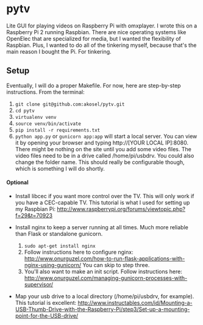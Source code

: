 # pytv
Lite GUI for playing videos on Raspberry Pi with omxplayer. I wrote this on a Raspberry Pi 2 running Raspbian. 
There are nice operating systems like OpenElec that are specialized for media, but I wanted the flexibility of Raspbian. Plus, I wanted to do all of the tinkering myself, because that's the main reason I bought the Pi. For tinkering. 

## Setup
Eventually, I will do a proper Makefile. For now, here are step-by-step instructions. From the terminal:

1. `git clone git@github.com:akosel/pytv.git`
2. `cd pytv`
2. `virtualenv venv`
3. `source venv/bin/activate`
5. `pip install -r requirements.txt`
6. `python app.py` or `gunicorn app:app` will start a local server. You can view it by opening your browser 
and typing http://[YOUR LOCAL IP]:8080. There might be nothing on the site until you add some video files. 
The video files need to be in a drive called /home/pi/usbdrv. You could also change the folder name. This should
really be configurable though, which is something I will do shortly.


#### Optional

* Install libcec if you want more control over the TV. This will only work if you have a CEC-capable TV. 
This tutorial is what I used for setting up my Raspbian Pi: http://www.raspberrypi.org/forums/viewtopic.php?f=29&t=70923

* Install nginx to keep a server running at all times. Much more reliable than Flask or standalone gunicorn. 
  1. `sudo apt-get install nginx`
  2. Follow instructions here to configure nginx: http://www.onurguzel.com/how-to-run-flask-applications-with-nginx-using-gunicorn/
  You can skip to step three.
  3. You'll also want to make an init script. Follow instructions here: http://www.onurguzel.com/managing-gunicorn-processes-with-supervisor/
  
* Map your usb drive to a local directory (/home/pi/usbdrv, for example). This tutorial is excellent: 
http://www.instructables.com/id/Mounting-a-USB-Thumb-Drive-with-the-Raspberry-Pi/step3/Set-up-a-mounting-point-for-the-USB-drive/
